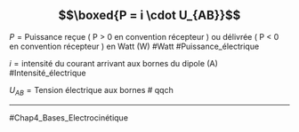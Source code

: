 ## $$\boxed{P = i \cdot U_{AB}}$$

$P = \text{Puissance reçue ( P > 0 en convention récepteur ) ou délivrée ( P < 0 en convention récepteur ) en Watt (W) }$  #Watt #Puissance_électrique

$i = \text{intensité du courant arrivant aux bornes du dipole (A)}$  #Intensité_électrique 

$U_{AB} = \text{Tension électrique aux bornes }$  # qqch
___
#Chap4_Bases_Electrocinétique 